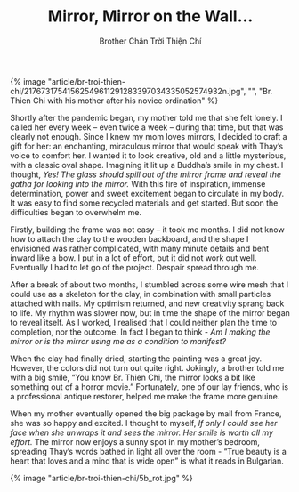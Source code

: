 ﻿---
title: Mirror, Mirror on the Wall…
author: Brother Chân Trời Thiện Chí
---

{% image "article/br-troi-thien-chi/21767317541562549611291283397034335052574932n.jpg", "", "Br. Thien Chi with his mother after his novice ordination" %}

Shortly after the pandemic began, my mother told me that she felt lonely. I called her every week – even twice a week – during that time, but that was clearly not enough. Since I knew my mom loves mirrors, I decided to craft a gift for her: an enchanting, miraculous mirror that would speak with Thay’s voice to comfort her. I wanted it to look creative, old and a little mysterious, with a classic oval shape. Imagining it lit up a Buddha’s smile in my chest. I thought, *Yes! The glass should spill out of the mirror frame and reveal the gatha for looking into the mirror.* With this fire of inspiration, immense determination, power and sweet excitement began to circulate in my body. It was easy to find some recycled materials and get started. But soon the difficulties began to overwhelm me.

Firstly, building the frame was not easy – it took me months. I did not know how to attach the clay to the wooden backboard, and the shape I envisioned was rather complicated, with many minute details and bent inward like a bow. I put in a lot of effort, but it did not work out well. Eventually I had to let go of the project. Despair spread through me.

After a break of about two months, I stumbled across some wire mesh that I could use as a skeleton for the clay, in combination with small particles attached with nails. My optimism returned, and new creativity sprang back to life. My rhythm was slower now, but in time the shape of the mirror began to reveal itself. As I worked, I realised that I could neither plan the time to completion, nor the outcome. In fact I began to think - *Am I making the mirror or is the mirror using me as a condition to manifest?*

When the clay had finally dried, starting the painting was a great joy. However, the colors did not turn out quite right. Jokingly, a brother told me with a big smile, “You know Br. Thien Chi, the mirror looks a bit like something out of a horror movie.” Fortunately, one of our lay friends, who is a professional antique restorer, helped me make the frame more genuine.

When my mother eventually opened the big package by mail from France, she was so happy and excited. I thought to myself, *If only I could see her face when she unwraps it and sees the mirror. Her smile is worth all my effort.* The mirror now enjoys a sunny spot in my mother’s bedroom, spreading Thay’s words bathed in light all over the room - “True beauty is a heart that loves and a mind that is wide open” is what it reads in Bulgarian.

<div class="article-end"></div>

{% image "article/br-troi-thien-chi/5b_rot.jpg" %}

